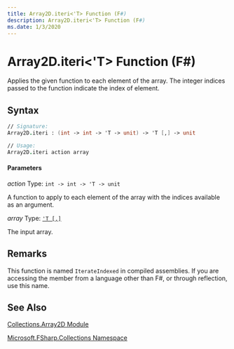 ```yaml
---
title: Array2D.iteri<'T> Function (F#)
description: Array2D.iteri<'T> Function (F#)
ms.date: 1/3/2020
---
```


# Array2D.iteri<'T> Function (F#)

Applies the given function to each element of the array. The integer indices passed to the function indicate the index of element.

## Syntax

```fsharp
// Signature:
Array2D.iteri : (int -> int -> 'T -> unit) -> 'T [,] -> unit

// Usage:
Array2D.iteri action array
```

#### Parameters
*action*
Type: `int -> int -> 'T -> unit`

A function to apply to each element of the array with the indices available as an argument.

*array*
Type: [`'T [,]`](../core.['t]-type-2d-[fsharp].md)

The input array.

## Remarks
This function is named `IterateIndexed` in compiled assemblies. If you are accessing the member from a language other than F#, or through reflection, use this name.

## See Also
[Collections.Array2D Module](index.md)

[Microsoft.FSharp.Collections Namespace](../Microsoft.FSharp.Collections-Namespace.md)
